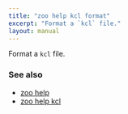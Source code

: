 ```yaml
---
title: "zoo help kcl format"
excerpt: "Format a `kcl` file."
layout: manual
---
```


Format a `kcl` file.

### See also

* [zoo help](./zoo_help)
* [zoo help kcl](./zoo_help_kcl)